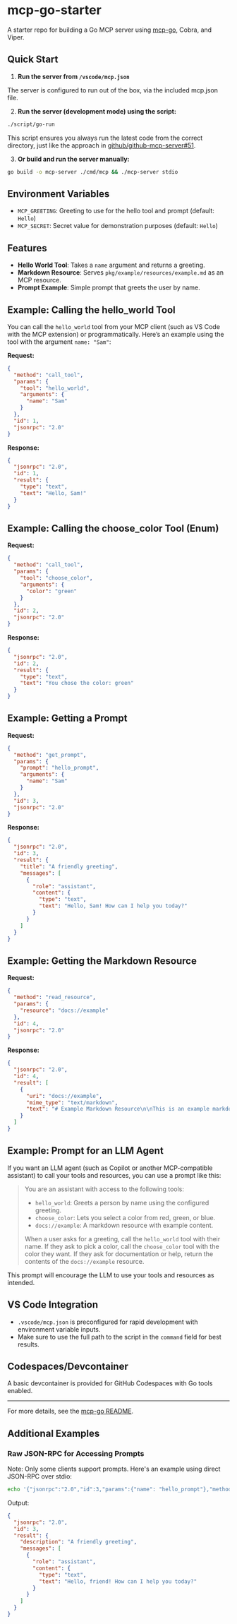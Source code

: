 # mcp-go-starter

A starter repo for building a Go MCP server using [mcp-go](https://github.com/mark3labs/mcp-go), Cobra, and Viper.

## Quick Start

1. **Run the server from `/vscode/mcp.json`**

The server is configured to run out of the box, via the included mcp.json file.

2. **Run the server (development mode) using the script:**

```sh
./script/go-run
```

   This script ensures you always run the latest code from the correct directory, just like the approach in [github/github-mcp-server#51](https://github.com/github/github-mcp-server/pull/51).

3. **Or build and run the server manually:**

```sh
go build -o mcp-server ./cmd/mcp && ./mcp-server stdio
```

## Environment Variables

- `MCP_GREETING`: Greeting to use for the hello tool and prompt (default: `Hello`)
- `MCP_SECRET`: Secret value for demonstration purposes (default: `Hello`)

## Features

- **Hello World Tool**: Takes a `name` argument and returns a greeting.
- **Markdown Resource**: Serves `pkg/example/resources/example.md` as an MCP resource.
- **Prompt Example**: Simple prompt that greets the user by name.

## Example: Calling the hello_world Tool

You can call the `hello_world` tool from your MCP client (such as VS Code with the MCP extension) or programmatically. Here’s an example using the tool with the argument `name: "Sam"`:

**Request:**
```json
{
  "method": "call_tool",
  "params": {
    "tool": "hello_world",
    "arguments": {
      "name": "Sam"
    }
  },
  "id": 1,
  "jsonrpc": "2.0"
}
```

**Response:**
```json
{
  "jsonrpc": "2.0",
  "id": 1,
  "result": {
    "type": "text",
    "text": "Hello, Sam!"
  }
}
```

## Example: Calling the choose_color Tool (Enum)

**Request:**
```json
{
  "method": "call_tool",
  "params": {
    "tool": "choose_color",
    "arguments": {
      "color": "green"
    }
  },
  "id": 2,
  "jsonrpc": "2.0"
}
```

**Response:**
```json
{
  "jsonrpc": "2.0",
  "id": 2,
  "result": {
    "type": "text",
    "text": "You chose the color: green"
  }
}
```

## Example: Getting a Prompt

**Request:**
```json
{
  "method": "get_prompt",
  "params": {
    "prompt": "hello_prompt",
    "arguments": {
      "name": "Sam"
    }
  },
  "id": 3,
  "jsonrpc": "2.0"
}
```

**Response:**
```json
{
  "jsonrpc": "2.0",
  "id": 3,
  "result": {
    "title": "A friendly greeting",
    "messages": [
      {
        "role": "assistant",
        "content": {
          "type": "text",
          "text": "Hello, Sam! How can I help you today?"
        }
      }
    ]
  }
}
```

## Example: Getting the Markdown Resource

**Request:**
```json
{
  "method": "read_resource",
  "params": {
    "resource": "docs://example"
  },
  "id": 4,
  "jsonrpc": "2.0"
}
```

**Response:**
```json
{
  "jsonrpc": "2.0",
  "id": 4,
  "result": [
    {
      "uri": "docs://example",
      "mime_type": "text/markdown",
      "text": "# Example Markdown Resource\n\nThis is an example markdown file served as an MCP resource.\n\n- You can edit this file to change the resource content.\n- It is embedded in the Go binary using Go's embed package.\n"
    }
  ]
}
```

## Example: Prompt for an LLM Agent

If you want an LLM agent (such as Copilot or another MCP-compatible assistant) to call your tools and resources, you can use a prompt like this:

> You are an assistant with access to the following tools:
> - `hello_world`: Greets a person by name using the configured greeting.
> - `choose_color`: Lets you select a color from red, green, or blue.
> - `docs://example`: A markdown resource with example content.
>
> When a user asks for a greeting, call the `hello_world` tool with their name. If they ask to pick a color, call the `choose_color` tool with the color they want. If they ask for documentation or help, return the contents of the `docs://example` resource.

This prompt will encourage the LLM to use your tools and resources as intended.

## VS Code Integration

- `.vscode/mcp.json` is preconfigured for rapid development with environment variable inputs.
- Make sure to use the full path to the script in the `command` field for best results.

## Codespaces/Devcontainer

A basic devcontainer is provided for GitHub Codespaces with Go tools enabled.

---

For more details, see the [mcp-go README](https://github.com/mark3labs/mcp-go/blob/main/README.md).

## Additional Examples

### Raw JSON-RPC for Accessing Prompts

Note: Only some clients support prompts. Here's an example using direct JSON-RPC over stdio:

```bash
echo '{"jsonrpc":"2.0","id":3,"params":{"name": "hello_prompt"},"method":"prompts/get"}' | go run cmd/mcp/main.go stdio
```

Output:
```json
{
  "jsonrpc": "2.0",
  "id": 3,
  "result": {
    "description": "A friendly greeting",
    "messages": [
      {
        "role": "assistant",
        "content": {
          "type": "text",
          "text": "Hello, friend! How can I help you today?"
        }
      }
    ]
  }
}
```
